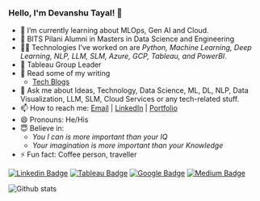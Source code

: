 ### Hello, I'm Devanshu Tayal! 👋

- 🌱 I’m currently learning about MLOps, Gen AI and Cloud.
- 👀 BITS Pilani Alumni in Masters in Data Science and Engineering
- 🤹🏻‍ Technologies I've worked on are *Python, Machine Learning, Deep Learning, NLP, LLM, SLM, Azure, GCP, Tableau, and PowerBI*.
- 👀 Tableau Group Leader
- 📄 Read some of my writing
  - [Tech Blogs](https://medium.com/@tayaldevanshu0502/)
- 💬 Ask me about Ideas, Technology, Data Science, ML, DL, NLP, Data Visualization, LLM, SLM, Cloud Services or any tech-related stuff.
- 📫 How to reach me: [Email](Tayaldevanshu0502@gmail.com) | [LinkedIn](https://www.linkedin.com/in/er-devanshu-t-794a8a1b3/) | [Portfolio](https://www.devanshutayal.in/)
- 😄 Pronouns: He/His
- 😇 Believe in: 
  - *You I can is more important than your IQ* 
  - *Your imagination is more important than your Knowledge*
- ⚡ Fun fact: Coffee person, traveller

[![Linkedin Badge](https://img.shields.io/badge/Linkedin-Profile-informational?style=flat&logo=Linkedin&logoColor=white&color=0D76A8)](https://www.linkedin.com/in/er-devanshut0502/)
[![Tableau Badge](https://img.shields.io/badge/Tableau-Profile-informational?style=flat&logo=Tableau&logoColor=white&color=0D76A8)](https://public.tableau.com/app/profile/devanshu.tayal/)
[![Google Badge](https://img.shields.io/badge/Google-Profile-informational?style=flat&logo=Google&logoColor=white&color=0D76A8)](https://www.cloudskillsboost.google/public_profiles/f219932c-3a71-4364-b2a3-e65c2d89e4f6/)
[![Medium Badge](https://img.shields.io/badge/Medium-Profile-informational?style=flat&logo=Medium&logoColor=white&color=0D76A8)](https://medium.com/@tayaldevanshu0502)
  
![Github stats](https://github-readme-stats.vercel.app/api?username=Devanshu0502&theme=radical)<br>
